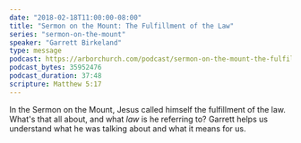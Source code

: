 ```yaml
---
date: "2018-02-18T11:00:00-08:00"
title: "Sermon on the Mount: The Fulfillment of the Law"
series: "sermon-on-the-mount"
speaker: "Garrett Birkeland"
type: message
podcast: https://arborchurch.com/podcast/sermon-on-the-mount-the-fulfillment-of-the-law.m4a
podcast_bytes: 35952476 
podcast_duration: 37:48
scripture: Matthew 5:17
---
```


In the Sermon on the Mount, Jesus called himself the fulfillment of the law. What's that all about, and what *law* is he
referring to? Garrett helps us understand what he was talking about and what it means for us.

